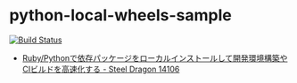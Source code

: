 # python-local-wheels-sample

[![Build Status](https://travis-ci.org/raimon49/python-local-wheels-sample.svg?branch=master)](https://travis-ci.org/raimon49/python-local-wheels-sample)

* [Ruby/Pythonで依存パッケージをローカルインストールして開発環境構築やCIビルドを高速化する - Steel Dragon 14106](http://raimon49.github.io/2015/11/08/ci-with-local-packages.html "Ruby/Pythonで依存パッケージをローカルインストールして開発環境構築やCIビルドを高速化する - Steel Dragon 14106")
